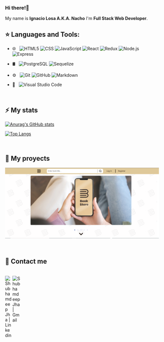 ### Hi there!👋 

My name is <b>Ignacio Losa A.K.A. Nacho</b> I'm <b>Full Stack Web Developer</b>.
<br>

## :star: Languages and Tools:

- 🌐 &nbsp;
  ![HTML5](https://img.shields.io/badge/-HTML5-696969?style=flat&logo=HTML5)
  ![CSS](https://img.shields.io/badge/-CSS-696969?style=flat&logo=CSS3&logoColor=1572B6)
  ![JavaScript](https://img.shields.io/badge/-JavaScript-696969?style=flat&logo=javascript)
  ![React](https://img.shields.io/badge/-React-696969?style=flat&logo=react)
  ![Redux](https://img.shields.io/badge/-Redux-696969?style=flat&logo=redux)
  ![Node.js](https://img.shields.io/badge/-Node.js-696969?style=flat&logo=node.js)
  ![Express](https://img.shields.io/badge/-Express-696969?style=flat&logo=express)
  
- 🛢 &nbsp;
  ![PostgreSQL](https://img.shields.io/badge/-PostgreSQL-696969?style=flat&logo=postgreSQL)
  ![Sequelize](https://img.shields.io/badge/-Sequelize-696969?style=flat&logo=Sequelize)
  
- ⚙️ &nbsp;
  ![Git](https://img.shields.io/badge/-Git-696969?style=flat&logo=git)
  ![GitHub](https://img.shields.io/badge/-GitHub-696969?style=flat&logo=github)
  ![Markdown](https://img.shields.io/badge/-Markdown-696969?style=flat&logo=markdown)
  
- 🔧 &nbsp;
  ![Visual Studio Code](https://img.shields.io/badge/-Visual%20Studio%20Code-696969?style=flat&logo=visual-studio-code&logoColor=007ACC)

&nbsp;

## ⚡ My stats

[![Anurag's GitHub stats](https://github-readme-stats.vercel.app/api?username=nacholosa&hide=issues,contribs&count_private=true&show_icons=true&theme=dracula&hide_title=true)](https://github.com/anuraghazra/github-readme-stats)

[![Top Langs](https://github-readme-stats.vercel.app/api/top-langs/?username=nacholosa&layout=compact&theme=dracula)](https://github.com/anuraghazra/github-readme-stats)

&nbsp;

## :pushpin: My proyects
<p>
  <a><img src="https://github.com/AM4772/Henry-PF/blob/main/Bookstore.PNG"></a>
</p>

&nbsp;

## 📩 Contact me

<br>

  <a href="https://www.linkedin.com/in/ignacio-losa/">
    <img align="left" alt="Shubhamdeep Jha | Linkedin" width="24px" src="https://github.com/TheDudeThatCode/TheDudeThatCode/blob/master/Assets/Linkedin.svg" />
  </a>
  <a href="mailto:ignaciomlosa@gmail.com">
    <img align="left" alt="Shubhamdeep Jha | Gmail" width="26px" src="https://github.com/TheDudeThatCode/TheDudeThatCode/blob/master/Assets/Gmail.svg" />
  </a>
<br>
<!-- 
[![Linkedin](https://img.shields.io/badge/-LinkedIn-blue?style=flat&logo=Linkedin&logoColor=white)](https://www.linkedin.com/in/ignacio-losa/)
[![Gmail](https://img.shields.io/badge/-Gmail-c14438?style=flat&logo=Gmail&logoColor=white)](mailto:ignaciomlosa@gmail.com)
[![Outlook](https://img.shields.io/badge/-Outlook-0078D4?style=flat&logo=Microsoft-Outlook&logoColor=white)](mailto:ignaciomlosa@gmail.com)
[![Github](https://img.shields.io/badge/-Github-000?style=flat&logo=Github&logoColor=white)](https://github.com/NachoLosa)
-->
